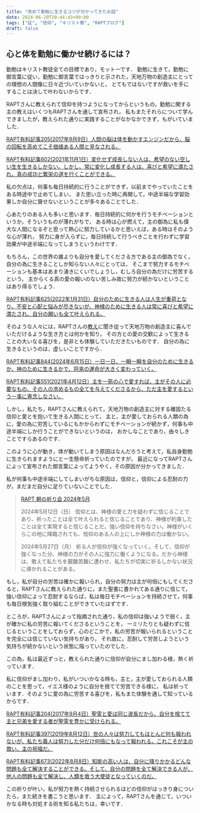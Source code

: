 ```yaml
---
title: "改めて勤勉に生きるコツが分かってきたお話"
date: 2024-06-20T20:44:43+09:00
tags: ["証", "信仰", "キリスト教", "RAPTブログ"]
draft: false
---
```


<!-- 自分の労苦と努力が必ず実を結ぶということを信じる信仰が足りていなかったせいで，イマイチ勤勉に生きられていなかったことを書く -->
## 心と体を勤勉に働かせ続けるには？
勤勉はキリスト教徒全ての目標であり，モットーです．
勤勉に生きて，勤勉に御言葉に従い，勤勉に御言葉ではっきりと示された，天地万物の創造主にとっての理想の人間像に日々近づいていかないと，
とてもではないですが救いを手にすることは決して叶わないからです．

RAPTさんに教えられて信仰を持つようになってからというもの，勤勉に関する主の教えはいくつもRAPTさんを通して宣布され，
私もまたそれらについて学んできましたが，教えられた通りに実践することがなかなかできず，もがいていました．

[RAPT有料記事205(2017年9月9日）人間の脳は体を動かすエンジンだから、脳の回転を高めてこそ価値ある人間と見なされる。](https://rapt-neo.com/?p=44883)

[RAPT有料記事602(2021年11月1日）変化せず成長しない人は、希望のない空しい生を生きるしかない。しかし、常に変化し成長する人は、喜びと希望に満たされ、真の成功と繁栄の道を行くことができる。](https://rapt-neo.com/?p=55821)

私の欠点は，何事も毎日持続的に行うことができず，以前までやっていたことをある時途中で止めてしまい，
また思い立った時に再開して，中途半端な学習効果しか自分に齎せないということが多々あることでした．

心あたりのある人も多いと思います．毎日持続的に何かを行うモチベーションというか，そういうものが薄れがちで，
ある時は心が燃えて，主の御為に私も偉大な人間になるぞと思って熱心に努力しているかと思いえば，ある時はそのような心が薄れ，
努力に身が入らずに，毎日持続して行うべきことを行わずに学習効果が中途半端になってしまうというわけです．

もちろん，この世界の誰よりも自分を愛してくださる方である主の御為でなく，自分の為に生きることしか知らない人々にとっては，
そこまで努力するモチベーションも基本はあまり湧きにくいでしょうし，むしろ自分の為だけに労苦するという，
主からくる真の愛の報いのない苦しみ故に努力が続かないということはあり得るでしょう．

[ RAPT有料記事625(2022年1月31日）自分のために生きる人は人生が重荷となり、不安と心配と悩みが尽きないが、神様のために生きる人は常に喜びと希望に満たされ、自分の願いも全て叶えられる。](https://rapt-neo.com/?p=56240)

そのような人々には，RAPTさんの[教え](https://rapt-neo.com/?page_id=30947)に聞き従って天地万物の創造主に喜んでいただけるような生き方とは何かを知り，
その方との愛の交歓によって生きることの大いなる喜びを，是非とも体験していただきたいものです．
自分の為に生きるというのは，虚しいことですから．

[RAPT有料記事844(2024年6月15日）一日一日、一瞬一瞬を自分のために生きるか、神のために生きるかで、将来の運命が大きく変わっていく。](https://rapt-neo.com/?p=59798)

[ RAPT有料記事551(2021年4月12日）主を一筋の心で愛すれば、主がその人に必要なもの、その人の求めるもの全てを与えてくださるから、ただ主を愛するという一事に専念しなさい。](https://rapt-neo.com/?p=54777)

しかし，私たち，RAPTさんに教えられて，天地万物の創造主に対する確固たる信仰と愛とを抱いて生きる人間にとって，
主と，主が愛しておられる人類の為に，愛の為に労苦しているにもかからわずにモチベーションが続かず，何事も中途半端にしか行うことができないというのは，
おかしなことであり，由々しきことですらあるのです．

このように心が動き，体が動いてしまう原因はなんだろうと考えて，私自身勤勉に生きられますようにと一生懸命祈っていたのですが，
最近になってRAPTさんによって宣布された御言葉によってようやく，その原因が分かってきました．

私が何事も中途半端にしてしまいがちな原因は，信仰と，信仰による忍耐の力が，まだまだ自分に足りていないことでした．

> [RAPT 朝の祈り会 2024年5月](https://rapt-neo.com/?page_id=59618)
>
> 2024年5月12日（日）
信仰とは、神様の愛と力を疑わずに信じることであり、祈ったことは全て叶えられると信じることであり、神様が約束したことは全て実現すると信じることだ。強い信仰を持ちなさい。神様がいくらこの地に降臨されても、信仰のある人の上にしか神様の力は働かない。
>
> 2024年5月27日（月）
祈る人が信仰が強くなっていく。そして、信仰が強くなった分、神様の力がその人に強力に働くようになる。だから神様は、敢えて私たちを艱難苦難に遭わせ、私たちが切実に祈るしかない状況に導かれることがある。
>

もし，私が自分の労苦は確かに報いられ，自分の努力は主が何倍にもしてくださると，RAPTさんに教えられた通りに，また聖書に書かれてある通りに信じて，
強い信仰によって忍耐するならば，私は毎日モチベーションを持続させて，何事も毎日根気強く取り組むことができていたはずです．

ところが，RAPTさんによって指摘された通り，私の信仰は強いようで弱く，主が確かに私の労苦に報いてくださるということを，
一ミリたりとも疑わずに信じるということをしておらず，心のどこかで，私の労苦が報いられるということを完全には信じていない気持ちがあり，
それ故に，忍耐して労苦しようという気持ちが続かないという状態に陥っていたのでした．

この為，私は最近ずっと，教えられた通りに信仰が自分にまし加わる様，熱く祈っています．

私に信仰がまし加わり，私がいついかなる時も，主と，主が愛しておられる人類のことを思って，イエス様のように自分を捨てて労苦できる様に，
私は祈っています．そのように愛の為に労苦する喜びを，私もまた体験を通して知っているからです．

[RAPT有料記事204(2017年9月4日）聖霊と愛は同じ波長だから、自分を捨てて主と兄弟を愛する者が聖霊を豊かに受けられる。](https://rapt-neo.com/?p=44853)

[RAPT有料記事397(2019年8月12日）世の人々は努力してもほとんど何も報われないが、私たち義人は努力した分だけ何倍にもなって報われる。これこそが主の救い、主の祝福だ。](https://rapt-neo.com/?p=51465)

[ RAPT有料記事673(2022年8月8日）知能の高い人は、自分に降りかかるどんな問題も全て解決することができる。そして、自分の問題を全て解決できる人が、他人の問題も全て解決し、人類を救う大使徒となっていくのだ。](https://rapt-neo.com/?p=57110)

この祈りが叶い，私が努力を熱く持続させられるほどの信仰がはっきり身についたら，また続きを書こうと思います．
主によって，RAPTさんを通じて，いついかなる時も対処する術を知る私たちは，幸いです．